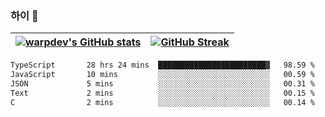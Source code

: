 
### 하이 👋
[![warpdev's GitHub stats](https://github-readme-stats.vercel.app/api?username=warpdev&show_icons=true&theme=vue-dark)](#) |[![GitHub Streak](https://github-readme-streak-stats.herokuapp.com/?user=warpdev&theme=dark)](#)
--- | --- |
<!--START_SECTION:waka-->

```txt
TypeScript       28 hrs 24 mins  ████████████████████████▓   98.59 %
JavaScript       10 mins         ░░░░░░░░░░░░░░░░░░░░░░░░░   00.59 %
JSON             5 mins          ░░░░░░░░░░░░░░░░░░░░░░░░░   00.31 %
Text             2 mins          ░░░░░░░░░░░░░░░░░░░░░░░░░   00.15 %
C                2 mins          ░░░░░░░░░░░░░░░░░░░░░░░░░   00.14 %
```

<!--END_SECTION:waka-->

<!--
**warpdev/warpdev** is a ✨ _special_ ✨ repository because its `README.md` (this file) appears on your GitHub profile.

Here are some ideas to get you started:

- 🔭 I’m currently working on ...
- 🌱 I’m currently learning ...
- 👯 I’m looking to collaborate on ...
- 🤔 I’m looking for help with ...
- 💬 Ask me about ...
- 📫 How to reach me: ...
- 😄 Pronouns: ...
- ⚡ Fun fact: ...
-->
